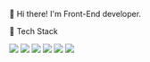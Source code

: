 👋  Hi there! I'm Front-End developer.

🔎 Tech Stack

<img src="https://img.shields.io/badge/HTML-blue?style=flat"/> <img src="https://img.shields.io/badge/CSS3-pink?style=flat"/> <img src="https://img.shields.io/badge/Javascript-yellow?style=flat"/> <img src="https://img.shields.io/badge/Vue-43b883?style=flat"/> 
<img src="https://img.shields.io/badge/Nuxt-3fb27e?style=flat"/> <img src="https://img.shields.io/badge/SCSS-c96195?style=flat"/>
